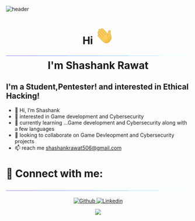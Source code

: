 ![header](https://user-images.githubusercontent.com/121122397/216614878-411f6178-defa-4330-ba48-16db1cc92830.png)
<h1 align="center">Hi <img src="https://raw.githubusercontent.com/ABSphreak/ABSphreak/master/gifs/Hi.gif" width="50">
<img src="https://github.com/MLX15/MLX15/blob/master/a.gif"></a> I'm Shashank Rawat</h1>

## I'm a Student,Pentester! and interested in Ethical Hacking!
- 👋 Hi, I’m Shashank
- 👀 interested in Game development and Cybersecurity
- 🌱 currently learning ...Game development and Cybersecurity along with a few languages 
- 💞️ looking to collaborate on Game Devleopment and Cybersecurity projects
- 📫 reach me shashankrawat506@gmail.com 

# 💬 Connect with me:
<img src="https://github.com/MLX15/MLX15/blob/master/a.gif"></a>
<p align="center">
<a href="https://github.com/shashank-afk">
    <img src="https://www.vectorlogo.zone/logos/github/github-tile.svg" alt="Github" height="30" width="30">
</a>
<a href="https://www.linkedin.com/in/shashank-rawat-87b42b220">
    <img src="https://www.vectorlogo.zone/logos/linkedin/linkedin-icon.svg" alt="Linkedin" height="30" width="30">
</a>

 <p align="center"> 
  <img src="https://cdn.dribbble.com/users/1059583/screenshots/4171367/coding-freak.gif" width="400" />
</p>
<br />
